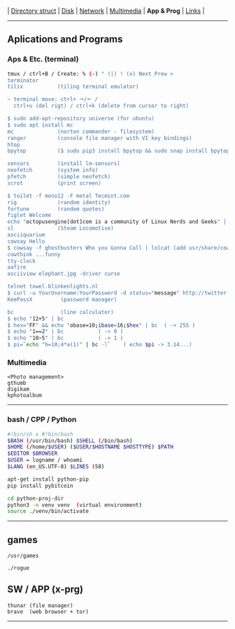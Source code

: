 | [Directory struct](https://github.com/octopusengine/linux/blob/master/directory_struct.md) | [Disk](https://github.com/octopusengine/linux/blob/master/disk.md) | [Network](https://github.com/octopusengine/linux/blob/master/network.md) | [Multimedia](https://github.com/octopusengine/linux/blob/master/multimedia.md) | **App & Prog** | [Links](https://github.com/octopusengine/linux/blob/master/links.md) |

---

## Aplications and Programs

### Aps & Etc. (terminal)
```bash
tmux / ctrl+B / Create: % (-) " (|) ! (x) Next Prew >
terminator
tilix           (tiling terminal emulator)

~ terminal move: ctrl+ 🠖/🠔 / 
  ctrl+u (del rigt) / ctrl+k (delete from cursor to right)

$ sudo add-apt-repository universe (for ubuntu)
$ sudo apt install mc
mc              (norton commander - filesystem)
ranger          (console file manager with VI key bindings)
htop
bpytop          ($ sudo pip3 install bpytop && sudo snap install bpytop)

sensors         (install lm-sensors)
neofetch        (system info)
pfetch          (simple neofetch)
scrot           (print screen)

$ toilet -f mono12 -F metal Tecmint.com
rig             (random identity)
fortune         (random quotes)
figlet Welcome
echo "octopusengine[dot]com is a community of Linux Nerds and Geeks" | pv -qL 10  (x ./baudprint.pl 600)
sl              (Steam Locomotive)
asciiquarium
cowsay Hello
$ cowsay -f ghostbusters Who you Gonna Call | lolcat (add usr/share/cowsay/cows/octopus.cow)
cowthink ...funny
tty-clock
aafire
asciiview elephant.jpg -driver curse

telnet towel.blinkenlights.nl
$ curl -u YourUsername:YourPassword -d status="message" http://twitter.com/statuses/update.xml
KeePassX         (password manager)

bc               (line calculator)
$ echo "12+5" | bc
$ hex="FF" && echo "obase=10;ibase=16;$hex" | bc  ( -> 255 )
$ echo "1==2" | bc           ( -> 0 )
$ echo "10>5" | bc           ( -> 1 )
$ pi=`echo "h=10;4*a(1)" | bc -l`    ( echo $pi -> 3.14...)

```

### Multimedia
```
<Photo management>
gthumb
digikam
kphotoalbum

```

---

### bash / CPP / Python
```bash
#!bin/sh x #!bin/bash
$BASH (/usr/bin/bash) $SHELL (/bin/bash)
$HOME (/home/$USER) ($USER/$HOSTNAME $HOSTTYPE) $PATH
$EDITOR $BROWSER
$USER = logname / whoami
$LANG (en_US.UTF-8) $LINES (58)

apt-get install python-pip
pip install pybitcoin

cd python-proj-dir
python3 -m venv venv  (virtual environment)
source ./venv/bin/activate
```
---

## games
```
/usr/games

./rogue

```

## SW / APP  (x-prg)
```
thunar (file manager)
brave  (web browser + tor) 

```



---
